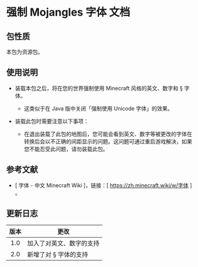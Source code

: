 # 强制 Mojangles 字体 文档

## 包性质

本包为资源包。

## 使用说明

* 装载本包之后，将在您的世界强制使用 Minecraft 风格的英文、数字和 § 字体。
  * 这类似于在 Java 版中关闭「强制使用 Unicode 字体」的效果。

* 装载此包时需要注意以下事项：
  * 在退出装载了此包的地图后，您可能会看到英文、数字等被更改的字体在转换后会以不正确的间距显示的问题。这问题可通过重启游戏解决，如果您不能忍受此问题，请勿装载此包。

## 参考文献

* [ 字体 - 中文 Minecraft Wiki ]，链接：[ https://zh.minecraft.wiki/w/字体 ] 。

## 更新日志

| 版本 | 更改 |
| :---: | --- |
| 1.0 | 加入了对英文、数字的支持 |
| 2.0 | 新增了对 § 字体的支持 |
